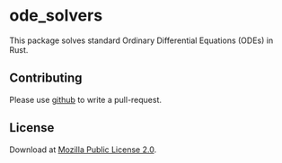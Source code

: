 # ode_solvers
This package solves standard Ordinary Differential Equations (ODEs) in Rust.

## Contributing
Please use [github](https://www.github.com/jonaspleyer/ode_solvers) to write a pull-request.

## License
Download at [Mozilla Public License 2.0](https://www.mozilla.org/en-US/MPL/2.0/).